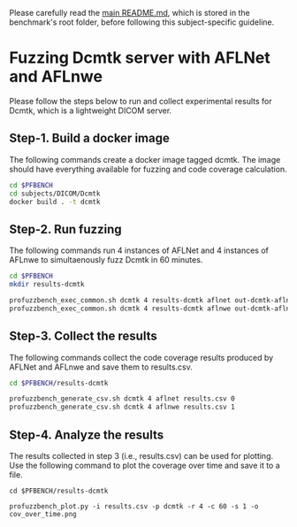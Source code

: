 Please carefully read the [main README.md](../../../README.md), which is stored in the benchmark's root folder, before following this subject-specific guideline.

# Fuzzing Dcmtk server with AFLNet and AFLnwe
Please follow the steps below to run and collect experimental results for Dcmtk, which is a lightweight DICOM server.

## Step-1. Build a docker image
The following commands create a docker image tagged dcmtk. The image should have everything available for fuzzing and code coverage calculation.

```bash
cd $PFBENCH
cd subjects/DICOM/Dcmtk
docker build . -t dcmtk
```

## Step-2. Run fuzzing
The following commands run 4 instances of AFLNet and 4 instances of AFLnwe to simultaenously fuzz Dcmtk in 60 minutes.

```bash
cd $PFBENCH
mkdir results-dcmtk

profuzzbench_exec_common.sh dcmtk 4 results-dcmtk aflnet out-dcmtk-aflnet "-P DICOM -D 10000 -E -K" 3600 5 &
profuzzbench_exec_common.sh dcmtk 4 results-dcmtk aflnwe out-dcmtk-aflnwe "-D 10000 -K" 3600 5
```

## Step-3. Collect the results
The following commands collect the  code coverage results produced by AFLNet and AFLnwe and save them to results.csv.

```bash
cd $PFBENCH/results-dcmtk

profuzzbench_generate_csv.sh dcmtk 4 aflnet results.csv 0
profuzzbench_generate_csv.sh dcmtk 4 aflnwe results.csv 1
```

## Step-4. Analyze the results
The results collected in step 3 (i.e., results.csv) can be used for plotting. Use the following command to plot the coverage over time and save it to a file.

```
cd $PFBENCH/results-dcmtk

profuzzbench_plot.py -i results.csv -p dcmtk -r 4 -c 60 -s 1 -o cov_over_time.png
```
